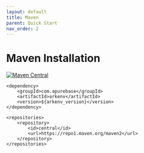 ```yaml
---
layout: default
title: Maven
parent: Quick Start
nav_order: 2
---
```


# Maven Installation
[![Maven Central](https://img.shields.io/maven-central/v/com.apurebase/arkenv.svg?label=Maven%20Central)](https://search.maven.org/search?q=g:%22com.apurebase%22%20AND%20a:%22arkenv%22)
```maven
<dependency>
    <groupId>com.apurebase</groupId>
    <artifactId>arkenv</artifactId>
    <version>${arkenv_version}</version>
</dependency>

<repositories>
    <repository>
        <id>central</id>
        <url>https://repo1.maven.org/maven2</url>
    </repository>
</repositories>
```
